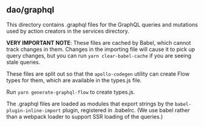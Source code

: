 ## dao/graphql

This directory contains .graphql files for the GraphQL queries and mutations
used by action creators in the services directory.

**VERY IMPORTANT NOTE**: These files are cached by Babel, which cannot track
changes in them. Changes in the importing file will cause it to pick up query
changes, but you can run `yarn clear-babel-cache` if you are seeing stale
queries.

These files are split out so that the `apollo-codegen` utility can create
Flow types for them, which are available in the types.js file.

Run `yarn generate-graphql-flow` to create types.js.

The .graphql files are loaded as modules that export strings by the
`babel-plugin-inline-import` plugin, registered in .babelrc. (We use babel
rather than a webpack loader to support SSR loading of the queries.)
